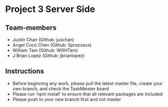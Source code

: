 # Project 3 Server Side

## Team-members
* Justin Chan (Github: juschan)
* Angel Coco Chen (Github: Sprazzeus)
* William Tam (Github: WillHTam)
* J Brian Lopez (Github: jbrianlopez)

## Instructions
* Before beginning any work, please pull the latest master file, create your own branch, and check the TaskMeister board
* Please run 'npm install' to ensure that all relevant packages are included
* Please push to your new branch first and not master

